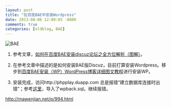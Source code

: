 ```yaml
---
layout: post
title: "在百度BAE中安装Wordpress"
date: 2013-08-06 12:09:03 -0800
comments: true
categories: [oldblog, BAE] 
---
```


![BAE](/images/BAE.jpg)

1) 参考文章，[如何在百度BAE安装discuz论坛之全方位解析（图解）](http://blog.tzvb.com/nr/2013/05/10/109)。

2) 在参考文章中描述的是如何安装BAE版Discuz，目前打算安装Wordpress。移步到[百度BAE安装（WP）WordPress博客详细图文教程](http://blog.tzvb.com/nr/2013/05/08/87)进行安装WP。

3) 安装完成，访问http://phpplay.duapp.com 总是报错“建立数据库连接时出错”；参考[这里](http://blog.gimhoy.com/archives/bae-database-and-page-navi.html)，导入了wpback.sql。继续报错。

http://mawenjian.net/p/994.html